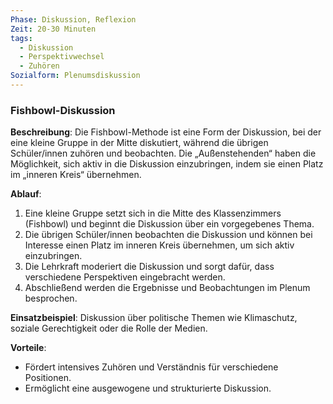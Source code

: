 ```yaml
---
Phase: Diskussion, Reflexion
Zeit: 20-30 Minuten
tags:
  - Diskussion
  - Perspektivwechsel
  - Zuhören
Sozialform: Plenumsdiskussion
---
```


### Fishbowl-Diskussion

**Beschreibung**: Die Fishbowl-Methode ist eine Form der Diskussion, bei der eine kleine Gruppe in der Mitte diskutiert, während die übrigen Schüler/innen zuhören und beobachten. Die „Außenstehenden“ haben die Möglichkeit, sich aktiv in die Diskussion einzubringen, indem sie einen Platz im „inneren Kreis“ übernehmen.

**Ablauf**:
1. Eine kleine Gruppe setzt sich in die Mitte des Klassenzimmers (Fishbowl) und beginnt die Diskussion über ein vorgegebenes Thema.
2. Die übrigen Schüler/innen beobachten die Diskussion und können bei Interesse einen Platz im inneren Kreis übernehmen, um sich aktiv einzubringen.
3. Die Lehrkraft moderiert die Diskussion und sorgt dafür, dass verschiedene Perspektiven eingebracht werden.
4. Abschließend werden die Ergebnisse und Beobachtungen im Plenum besprochen.

**Einsatzbeispiel**: Diskussion über politische Themen wie Klimaschutz, soziale Gerechtigkeit oder die Rolle der Medien.

**Vorteile**:
- Fördert intensives Zuhören und Verständnis für verschiedene Positionen.
- Ermöglicht eine ausgewogene und strukturierte Diskussion.
